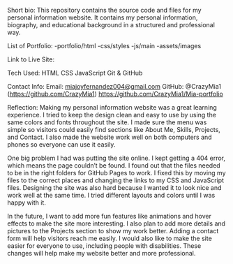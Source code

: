 Short bio: This repository contains the source code and files for my personal information website.
It contains my personal information, biography, and educational background in a structured and professional way.


List of Portfolio:
-portfolio/html
-css/styles
-js/main
-assets/images

Link to Live Site: 

Tech Used:
HTML
CSS
JavaScript
Git & GitHub

Contact Info:
Email: miajoyfernandez004@gmail.com
GitHub: @CrazyMia1 (https://github.com/CrazyMia1)  https://github.com/CrazyMia1/Mia-portfolio

Reflection: 
Making my personal information website was a great learning experience. I tried to keep the design clean and easy to use by using the same colors and fonts throughout the site.
I made sure the menu was simple so visitors could easily find sections like About Me, Skills, Projects, and Contact. I also made the website work well on both computers and phones so everyone can use it easily.

One big problem I had was putting the site online. I kept getting a 404 error, which means the page couldn’t be found. I found out that the files needed to be in the right folders for GitHub Pages to work.
I fixed this by moving my files to the correct places and changing the links to my CSS and JavaScript files. Designing the site was also hard because I wanted it to look nice and work well at the same time.
I tried different layouts and colors until I was happy with it.

In the future, I want to add more fun features like animations and hover effects to make the site more interesting. I also plan to add more details and pictures to the Projects section to show my work better.
Adding a contact form will help visitors reach me easily. I would also like to make the site easier for everyone to use, including people with disabilities. These changes will help make my website better and more professional.
